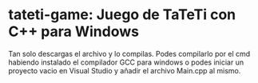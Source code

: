 # tateti-game: Juego de TaTeTi con C++ para Windows

Tan solo descargas el archivo y lo compilas.
Podes compilarlo por el cmd habiendo instalado el compilador GCC para windows o podes iniciar un proyecto vacio en Visual Studio y añadir el archivo Main.cpp al mismo.

